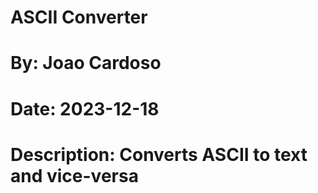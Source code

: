 # ASCII Converter
# By: Joao Cardoso
# Date: 2023-12-18
# Description: Converts ASCII to text and vice-versa
